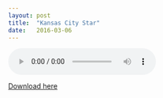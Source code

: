 ```yaml
---
layout:	post
title:	"Kansas City Star"
date:	2016-03-06
---
```

<p><audio controls="controls" preload="metadata">
<source src="/media/Kansas City Star.mp3" type="audio/mpeg">
Sorry, your browser failed to load the HTML5 audio player.
</audio></p>

<a href="/media/Kansas City Star.mp3">Download here</a>

